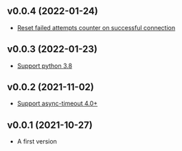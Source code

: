 ## v0.0.4 (2022-01-24)

* [Reset failed attempts counter on successful connection](https://github.com/anna-money/asyncpg-listen/pull/58)


## v0.0.3 (2022-01-23)

* [Support python 3.8](https://github.com/anna-money/asyncpg-listen/pull/55)


## v0.0.2 (2021-11-02)

* [Support async-timeout 4.0+](https://github.com/Pliner/asyncpg-listen/pull/10)


## v0.0.1 (2021-10-27)

* A first version
